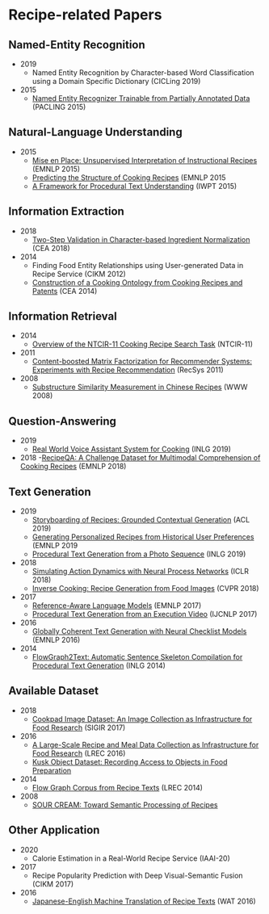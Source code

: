 # Recipe-related Papers

## Named-Entity Recognition

- 2019
  - Named Entity Recognition by Character-based Word Classification using a Domain Specific Dictionary (CICLing 2019)
- 2015
  - [Named Entity Recognizer Trainable from Partially Annotated Data](http://sap.ist.i.kyoto-u.ac.jp/EN/bib/intl/SAS-PACLING15.pdf) (PACLING 2015)

## Natural-Language Understanding

- 2015
  - [Mise en Place: Unsupervised Interpretation of Instructional Recipes](https://www.aclweb.org/anthology/D15-1114.pdf) (EMNLP 2015)
  - [Predicting the Structure of Cooking Recipes](https://www.aclweb.org/anthology/D15-1090.pdf) (EMNLP 2015
  - [A Framework for Procedural Text Understanding](https://www.aclweb.org/anthology/W15-2206.pdf) (IWPT 2015)

## Information Extraction

- 2018
  - [Two-Step Validation in Character-based Ingredient Normalization](https://dl.acm.org/citation.cfm?id=3230589) (CEA 2018)
- 2014
  - Finding Food Entity Relationships using User-generated Data in Recipe Service (CIKM 2012)
  - [Construction of a Cooking Ontology from Cooking Recipes and Patents](https://www.researchgate.net/profile/Toshiyuki_Takezawa/publication/290083159_Construction_of_a_cooking_ontology_from_cooking_recipes_and_patents/links/573133d608ae6cca19a1fea5/Construction-of-a-cooking-ontology-from-cooking-recipes-and-patents.pdf) (CEA 2014)

## Information Retrieval

- 2014
  - [Overview of the NTCIR-11 Cooking Recipe Search Task](https://pdfs.semanticscholar.org/df7c/cd5d4dce4a9935003cda3ec48179ec552484.pdf) (NTCIR-11)
- 2011
  - [Content-boosted Matrix Factorization for Recommender Systems: Experiments with Recipe Recommendation](http://sas.uwaterloo.ca/~m3zhu/papers/sys031-forbes.pdf) (RecSys 2011)
- 2008
  - [Substructure Similarity Measurement in Chinese Recipes](http://wwwconference.org/www2008/papers/pdf/p979-wang.pdf) (WWW 2008)

## Question-Answering

- 2019
  - [Real World Voice Assistant System for Cooking](https://www.aclweb.org/anthology/W19-8663.pdf) (INLG 2019)
- 2018
  -[RecipeQA: A Challenge Dataset for Multimodal Comprehension of Cooking Recipes](https://www.aclweb.org/anthology/D18-1166.pdf) (EMNLP 2018)

## Text Generation

- 2019
  - [Storyboarding of Recipes: Grounded Contextual Generation](https://www.aclweb.org/anthology/P19-1606.pdf) (ACL 2019)
  - [Generating Personalized Recipes from Historical User Preferences](https://www.aclweb.org/anthology/D19-1613.pdf) (EMNLP 2019
  - [Procedural Text Generation from a Photo Sequence](https://www.aclweb.org/anthology/W19-8650.pdf) (INLG 2019)
- 2018
  - [Simulating Action Dynamics with Neural Process Networks](https://arxiv.org/pdf/1711.05313.pdf) (ICLR 2018)
  - [Inverse Cooking: Recipe Generation from Food Images](https://arxiv.org/pdf/1812.06164.pdf) (CVPR 2018)
- 2017
  - [Reference-Aware Language Models](https://www.aclweb.org/anthology/D17-1197.pdf) (EMNLP 2017)
  - [Procedural Text Generation from an Execution Video](https://www.aclweb.org/anthology/I17-1033.pdf) (IJCNLP 2017)
- 2016
  - [Globally Coherent Text Generation with Neural Checklist Models](https://www.aclweb.org/anthology/D16-1032.pdf) (EMNLP 2016)
- 2014
  - [FlowGraph2Text: Automatic Sentence Skeleton Compilation for Procedural Text Generation](https://www.aclweb.org/anthology/W14-4418.pdf) (INLG 2014)

## Available Dataset

- 2018
  - [Cookpad Image Dataset: An Image Collection as Infrastructure for Food Research](https://dl.acm.org/citation.cfm?id=3080686) (SIGIR 2017)
- 2016
  - [A Large-Scale Recipe and Meal Data Collection as Infrastructure for Food Research](http://www.lrec-conf.org/proceedings/lrec2016/pdf/320_Paper.pdf) (LREC 2016)
  - [Kusk Object Dataset: Recording Access to Objects in Food Preparation](http://www.ar.media.kyoto-u.ac.jp/publications/hashimoto-CEA16.pdf)
- 2014
  - [Flow Graph Corpus from Recipe Texts](http://www.ar.media.kyoto-u.ac.jp/mori/research/public/LREC14-recipe.pdf) (LREC 2014)
- 2008
  - [SOUR CREAM: Toward Semantic Processing of Recipes](https://www.cs.cmu.edu/~nasmith/papers/tasse+smith.tr08.pdf)

## Other Application

- 2020
  - Calorie Estimation in a Real-World Recipe Service (IAAI-20)
- 2017
  - Recipe Popularity Prediction with Deep Visual-Semantic Fusion (CIKM 2017)
- 2016
  - [Japanese-English Machine Translation of Recipe Texts](https://www.aclweb.org/anthology/W16-4603.pdf) (WAT 2016)